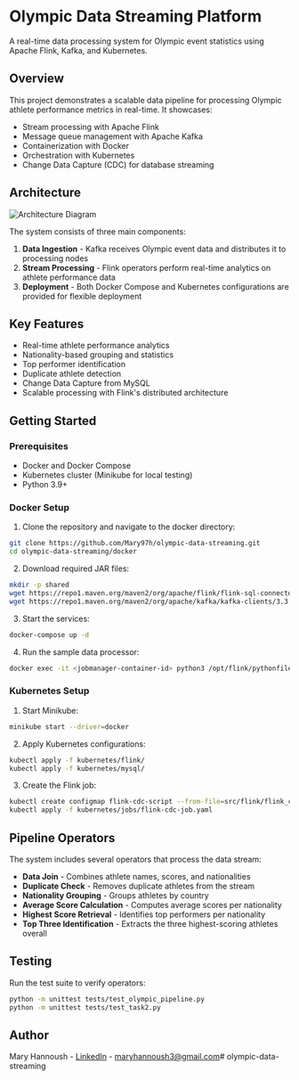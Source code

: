 # Olympic Data Streaming Platform

A real-time data processing system for Olympic event statistics using Apache Flink, Kafka, and Kubernetes.

## Overview

This project demonstrates a scalable data pipeline for processing Olympic athlete performance metrics in real-time. It showcases:

- Stream processing with Apache Flink
- Message queue management with Apache Kafka
- Containerization with Docker
- Orchestration with Kubernetes
- Change Data Capture (CDC) for database streaming

## Architecture

![Architecture Diagram](docs/architecture_diagram.png)

The system consists of three main components:

1. **Data Ingestion** - Kafka receives Olympic event data and distributes it to processing nodes
2. **Stream Processing** - Flink operators perform real-time analytics on athlete performance data
3. **Deployment** - Both Docker Compose and Kubernetes configurations are provided for flexible deployment

## Key Features

- Real-time athlete performance analytics
- Nationality-based grouping and statistics
- Top performer identification
- Duplicate athlete detection
- Change Data Capture from MySQL
- Scalable processing with Flink's distributed architecture

## Getting Started

### Prerequisites

- Docker and Docker Compose
- Kubernetes cluster (Minikube for local testing)
- Python 3.9+

### Docker Setup

1. Clone the repository and navigate to the docker directory:

```bash
git clone https://github.com/Mary97h/olympic-data-streaming.git
cd olympic-data-streaming/docker
```

2. Download required JAR files:

```bash
mkdir -p shared
wget https://repo1.maven.org/maven2/org/apache/flink/flink-sql-connector-kafka/3.0.1-1.17/flink-sql-connector-kafka-3.0.1-1.17.jar -P shared/
wget https://repo1.maven.org/maven2/org/apache/kafka/kafka-clients/3.3.1/kafka-clients-3.3.1.jar -P shared/
```

3. Start the services:

```bash
docker-compose up -d
```

4. Run the sample data processor:

```bash
docker exec -it <jobmanager-container-id> python3 /opt/flink/pythonfiles/kafka_setup.py
```

### Kubernetes Setup

1. Start Minikube:

```bash
minikube start --driver=docker
```

2. Apply Kubernetes configurations:

```bash
kubectl apply -f kubernetes/flink/
kubectl apply -f kubernetes/mysql/
```

3. Create the Flink job:

```bash
kubectl create configmap flink-cdc-script --from-file=src/flink/flink_cdc_job.py
kubectl apply -f kubernetes/jobs/flink-cdc-job.yaml
```

## Pipeline Operators

The system includes several operators that process the data stream:

- **Data Join** - Combines athlete names, scores, and nationalities
- **Duplicate Check** - Removes duplicate athletes from the stream
- **Nationality Grouping** - Groups athletes by country
- **Average Score Calculation** - Computes average scores per nationality
- **Highest Score Retrieval** - Identifies top performers per nationality
- **Top Three Identification** - Extracts the three highest-scoring athletes overall

## Testing

Run the test suite to verify operators:

```bash
python -m unittest tests/test_olympic_pipeline.py
python -m unittest tests/test_task2.py
```

## Author

Mary Hannoush - [LinkedIn](https://www.linkedin.com/in/maryhannoush) - maryhannoush3@gmail.com# olympic-data-streaming
